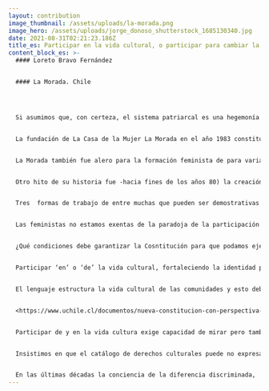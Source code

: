```yaml
---
layout: contribution
image_thumbnail: /assets/uploads/la-morada.png
image_hero: /assets/uploads/jorge_donoso_shutterstock_1685130340.jpg
date: 2021-08-31T02:21:23.186Z
title_es: Participar en la vida cultural, o participar para cambiar la cultura
content_block_es: >-
  #### Loreto Bravo Fernández


  #### La Morada. Chile




  Si asumimos que, con certeza, el sistema patriarcal es una hegemonía política, cultural, económica y espiritual, que se funda en  y se nutre de la subalteridad de las mujeres, el derecho a ‘participar en la vida cultural’ podría configurar una forma más de neutralización de su rebeldía, de su lucha colectiva; una lucha histórica  por cambiar no solo el orden del poder  y sus estrcturas  legales y políticas,  sino por algo más radical y definitivo: alterar las culturas que están a la base de ese orden y dar espacio a otras formas de ser y de hacer la vida en sociedad. En esa transformación habría que reformular nociones como las de participar de la vida cultural (una cultura misógena) por el derecho de todos y todas a participar en la construcción simbólica de lo común. Desde esta perspectiva, tomando los instrumentos disponibles sin eludir la duda política sobre su efectividad, que acompaña el analisis, haremos algunas proposiciones que se inspiran en una práctica feminista de casi 40 años. De esta práctica, imposible de resumir aquí, hemos seleccionado algunos hitos muy demostrativos de un ejercicio  de derechos culturales, entendidos en su acepción más amplia y consensuada. 


  La fundación de La Casa de la Mujer La Morada en el año 1983 constituyó un hecho político, social y cultural de gran envergadura en la historia del feminismo en Chile. Su primer sello fue el activismo feminista, alojando en su seno al Movimiento Feminista entendido como una reanudación de luchas históricas que habían sido aplacadas por un sinfín de razones socio-políticas, pero también por la fuerza de la dictadura y su impronta extremadamente patriarcal y misógena. 


  La Morada también fue alero para la formación feminista de para varias  generaciones de militantes, lugar de conciliábulos y centro de operaciones anti-dictadura, espacio de creación literaria, dramática, visual y de producción de discursividades que transgredían todos los lugares comunes de las narrativas de lo femenino hegemónico.  En su trayectoria fue un espacio de asociatividad y visibilidad de importantes pensadoras, artistas e intelectuales que nutríán una ‘vida contra-cultural’, de gran productividad en la época mientras el régimen militar engordaba innumerables dispositivos de entrentenimiento para   ficcionar  un estado de normalidad y apagar con su ruido el grito de los y las humilladas. Nuestras compañeras y aliadas experimentaron persecusión y censura. El arte fue, con todo, una herramienta fructífera para la recuperación de la democracia formal.


  Otro hito de su historia fue -hacia fines de los años 80) la creación de Radio Tierra. “La radio que te escucha” como rezaba su primer aviso fue a pesar de su frecuencia limitada, una fuente de producción de nuevos sentidos. Aquí  y a su través se hicieron visibles las disidencias sexuales, la potencia de las organizaciones sociales y políticas de cuño feminista, las luchas por los derechos reproductivos. Fue un canal y un dispositivo amplificador para denunciar las violencias en contra de las mujeres y también un ejercicio de creación y diseño de nuevas formas de comunicación social feminista. 


  Tres  formas de trabajo de entre muchas que pueden ser demostrativas del feminismo como activismo cultural: una es la creación del Centro de Salud Mental para mujeres, que se constituyó también en un espacio de formación y debate sobre psicoanálisis y feminismo. Otra fue la extendida práctica de trabajo territorial, de fortalecimiento de organizaciones populares y de alianzas con organizaciones de derechos humanos. Finalmente entre las contribuciones demostrativas de la transformación cultura que propugnamos, están las realizadas en el campo del derecho, tanto para develar su sesgos patriarcales, como para  estimular la creatividad jurídica sobre la base de nuevos paradigmas de relaciones igualitarias y justas. Estas prácticas  y sus proyecciones hasta el presente, nos han dado una existencia institucional en permanente transformación probablemente articulada por las prácticas del activismo. Actualmente aquello que pudimos instalar -escandalosamente- como novedad, hoy puede ser sentido común que puede  movilizar o apaciguar el malestar de las mujeres. Esta práctica histórica, nos permite sostener la importancia de que una nueva Constitución establezca las condiciones de posiblidad no solo para reconocer y valorar identidades diversas, sino para participar legítimamente en la construcción de una nueva distribución de poder real y simbólico.


  Las feministas no estamos exentas de la paradoja de la participación cultural: ¿para descontruir hay que pertenecer? o, por lo menos,  ¿hablar el idioma del poder?  Tanto como constructoras de sentido, somos demoledoras de otros. En nuestra trayectoria histórica no hay campo de la cultura, de las artes y de la ciencia que no hayamos intentado leer en clave crítica y transformadora: feminismo y psicoanálisis, feminismo y literatura, feminismo y educación, avanzando a la elaboración de marcos filosóficos, educacionales, estéticos y políticos propiamente feministas para despercudirse de las referencias. Las estrategias tambien han sido las de dar visibilidad a las mujeres en todos los campos culturales y artísticos, nombrarlas, reconocerlas y demandar su reconocimiento, al mismo tiempo que se transgreden los términos de las asignaciones de valor.  Otro camino ha sido  la reapropiación de creadoras y artistas que fueron tergiversadas, blanqueadas o esterotipadas por la cultura de los salones, para develar su potencia transgresora,  lo que ha densificado el sustrato cultural de nuestros países, siendo el caso de Gabriela Mistral un ejemplo y un emblema para nosotras las chilenas.


  ¿Qué condiciones debe garantizar la Cosntitución para que podamos ejercer plenamente los derechos culturales? A riesgo de quedarnos cortas en la enumeración, adelantaremos algunas propuestas.  Primero, en cuestión de enfoque debemos aspirar a garantías de igualdad sustantiva, y no una enunciación formal de la neutralidad de la Ley.  Francesca Rosales y Katherine Pizarro  además de aseverar esta condición, sugieren las siguientes preguntas orientadoras : ¿Hay medidas que benefician a una mujer de forma individual pero no a todo el colectivo? ¿Hay medidas que pueden ser paternalistas y tienen efectos estigmatizantes para las mujeres? <https://m.elmostrador.cl/noticias/opinion/columnas/2021/01/02/desafios-de-la-igualdad-de-genero-en-una-nueva-constitucion/>


  Participar ‘en’ o ‘de’ la vida cultural, fortaleciendo la identidad propia y reconociendo la legitimidad de otras en la convivencia, exige garantizar óptimas educación pública de calidad.  El sistema educacional debe estar constitucionalmente definido como no discriminatorio. El sexismo, la xenofobia, la LGBTIfobia y otras formas de negación de la diversidad identitaria, están suficientemente documentados como formas de violencia institucional. <https://educacion2020.cl/tema-noticia/educacion-no-sexista/>   


  El lenguaje estructura la vida cultural de las comunidades y esto debe ser atendido tanto para adoptar un lenguaje sensible al género, como para acuñar modos de nombrar nuevas realidades, por ejemplo del sistema sexo/genero. La constitución debe reconocer más lenguas, como parte de la aceptación de nuestra realidad pluricultural.  Las mujeres indígenas, migrantes, cultoras de artes y oficios de valor cultural intrínseco, sus perspectivas y demandas son una realidad que no puede ser omitida por la nueva Constitución. Varias autoras feministas señalan:  “La discusión constitucional sobre pueblos indígenas en el marco de los derechos reconocidos por el derecho internacional sobre pueblos indígenas no debe estar enfocado solo en la existencia de los pueblos o en la diversidad cultural, sino que debe ser más profundo, reconfigurando cómo se concibe al Estado. Esta consideración debe abarcar las especificidades de reconocimiento y protección de los derechos de las mujeres indígenas. En especial aquello referido a tres tipos de derechos, relativos a los derechos territoriales, a los derechos socioculturales con especial atención a los derechos sexuales y reproductivos de las mujeres indígenas, y a los derechos de organización política tanto en el ámbito de su autodeterminación interna como en relación con la sociedad nacional. Todo, con atención a las posibles colisiones de derechos fundamentales que pudiesen afectar a las mujeres indígenas. La regulación de la participación debe considerar los obstáculos y barreras adicionales que las mujeres indígenas deben enfrentar incluso al interior de sus pueblos. Es fundamental considerar garantías específicas que contrarresten la particular discriminación que sufren las mujeres indígenas y que cautelen sus intereses y voces en el marco del reconocimiento del derecho a la autodeterminación de los pueblos indígenas. (Y garantizar) la participación de mujeres indígenas en los mecanismos de participación general y particular que la nueva Constitución defina”.


  <https://www.uchile.cl/documentos/nueva-constitucion-con-perspectiva-de-genero_169952_0_3515.pdf>


  Participar de y en la vida cultura exige capacidad de mirar pero también de ser vistas y escuchadas. La participación de mujeres de diversos orígenes en toda la cadena de valor de los medios de comunicación, es hoy un imperativo de la profundización democrática a la que aspiramos. La distribución de los recursos de transmisión sonora o audiovisual, su propiedad, uso y goce está concentrada en los segmentos clásicos del poder patriarcal. Tratándose de bienes comunes,  como  son también los beneficios de la tecnología y de la ciencia, los patrimonios culturales y naturales del país deberá haber formas constitucionales que garanticen su redistribución. 


  Insistimos en que el catálogo de derechos culturales puede no expresar las complejidades de nuestras sociedadas fragmentadas y desconfiadas de cualquier forma de institucionalidad por democrática que parezca. Reestablecer los vínculos, la confianza y la seguridad de pertenecer a una comunidad de sentido, es una tarea cultural inconmensurable, pero también ineludible, más aún cuando en las realidades nacionales los derechos humanos y el propio sistema comunitario internacional sufre una depreciación grave y amenazante. Sin embargo, contamos con un sistema internacional de derechos humanos, cartas, declaraciones y convenios que la nueva Constitución puede vincular a sus principios, dotándola de un cuerpo robusto de referencias para futuras legislaciones. 


  En las últimas décadas la conciencia de la diferencia discriminada,  de la subalteridad, del daño ecológico  ha sido muy productiva para el pensamiento y la acción política divergente. La mujeres, las disidencias sexuales, los/as indígenas, los/as pobres, los vulnerados  afearon la promesa neoliberal del progreso y develaron la inhumanidad de sus políticas. El palimcesto de los grafittis, el derribamiento de estatuas y monumentos, la degradación material como estética del cambio, el trastocamiento de palabras, significados y fonéticas, las hablas inconclusas e inconducentesde las redes sociales, lo inacabado como estado del ser (expresado en la palabra ‘líquido’) entre muchos ejemplos, pueden ser -hipotéticamente- una respuesta altanera a la dificultad que experimentan amplias mayorías de personas para ‘participar de la vida cultural’ tal como fue supuesta por quienes invocaron este derecho. El ejercicio pleno de los derechos culturales podría estar al servicio de una nueva forma de integración cultural, que sin solayar sus contradicciones, nos permita avanzar por fin a una vida social, justa, buena, libre y gratificante para todos y todas.
---
```

